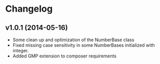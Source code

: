 # Changelog #

## v1.0.1 (2014-05-16) ##

  * Some clean up and optimization of the NumberBase class
  * Fixed missing case sensitivity in some NumberBases initialized with integer.
  * Added GMP extension to composer requirements
